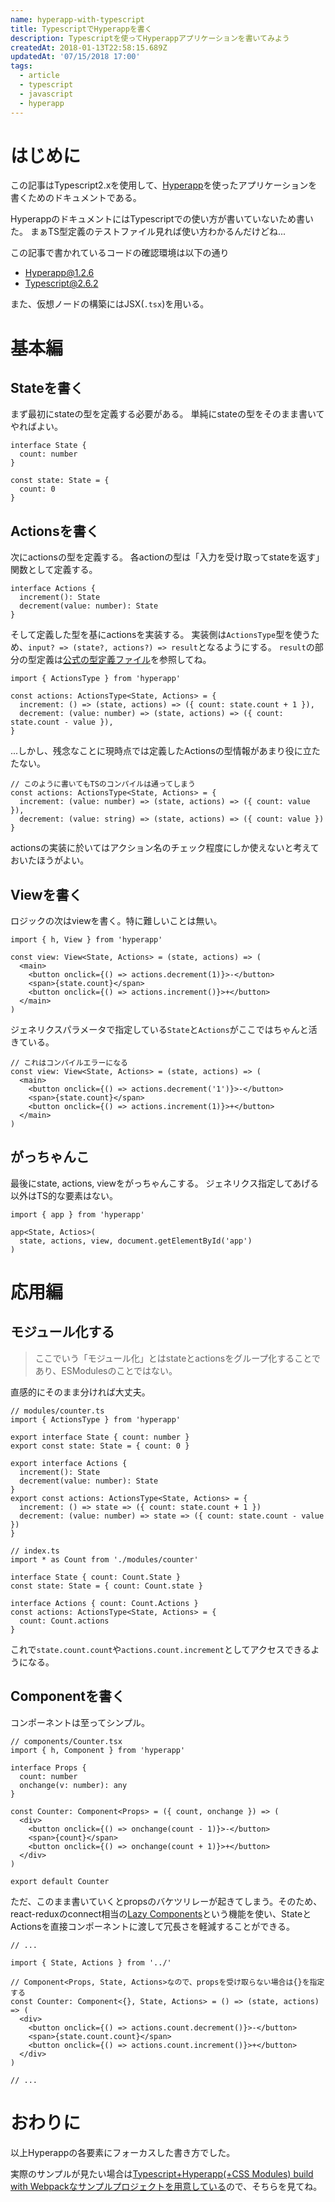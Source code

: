 ```yaml
---
name: hyperapp-with-typescript
title: TypescriptでHyperappを書く
description: Typescriptを使ってHyperappアプリケーションを書いてみよう
createdAt: 2018-01-13T22:58:15.689Z
updatedAt: '07/15/2018 17:00'
tags:
  - article
  - typescript
  - javascript
  - hyperapp
---
```

# はじめに

この記事はTypescript2.xを使用して、[Hyperapp](https://github.com/hyperapp/hyperapp)を使ったアプリケーションを書くためのドキュメントである。

HyperappのドキュメントにはTypescriptでの使い方が書いていないため書いた。
まぁTS型定義のテストファイル見れば使い方わかるんだけどね...

この記事で書かれているコードの確認環境は以下の通り

* Hyperapp@1.2.6
* Typescript@2.6.2

また、仮想ノードの構築にはJSX(`.tsx`)を用いる。

# 基本編

## Stateを書く

まず最初にstateの型を定義する必要がある。
単純にstateの型をそのまま書いてやればよい。

    interface State {
      count: number
    }
    
    const state: State = {
      count: 0
    }

## Actionsを書く

次にactionsの型を定義する。
各actionの型は「入力を受け取ってstateを返す」関数として定義する。

    interface Actions {
      increment(): State
      decrement(value: number): State
    }

そして定義した型を基にactionsを実装する。
実装側は`ActionsType`型を使うため、`input? => (state?, actions?) => result`となるようにする。
`result`の部分の型定義は[公式の型定義ファイル](https://github.com/hyperapp/hyperapp/blob/fe91524ae43399eac350b65769fa883173bf8818/hyperapp.d.ts#L58)を参照してね。

    import { ActionsType } from 'hyperapp'
    
    const actions: ActionsType<State, Actions> = {
      increment: () => (state, actions) => ({ count: state.count + 1 }),
      decrement: (value: number) => (state, actions) => ({ count: state.count - value }),
    }

...しかし、残念なことに現時点では定義したActionsの型情報があまり役に立たたない。

    // このように書いてもTSのコンパイルは通ってしまう
    const actions: ActionsType<State, Actions> = {
      increment: (value: number) => (state, actions) => ({ count: value }),
      decrement: (value: string) => (state, actions) => ({ count: value })
    }

actionsの実装に於いてはアクション名のチェック程度にしか使えないと考えておいたほうがよい。

## Viewを書く

ロジックの次はviewを書く。特に難しいことは無い。

    import { h, View } from 'hyperapp'
    
    const view: View<State, Actions> = (state, actions) => (
      <main>
        <button onclick={() => actions.decrement(1)}>-</button>
        <span>{state.count}</span>
        <button onclick={() => actions.increment()}>+</button>
      </main>
    )

ジェネリクスパラメータで指定している`State`と`Actions`がここではちゃんと活きている。

    // これはコンパイルエラーになる
    const view: View<State, Actions> = (state, actions) => (
      <main>
        <button onclick={() => actions.decrement('1')}>-</button>
        <span>{state.count}</span>
        <button onclick={() => actions.increment(1)}>+</button>
      </main>
    )

## がっちゃんこ

最後にstate, actions, viewをがっちゃんこする。
ジェネリクス指定してあげる以外はTS的な要素はない。

    import { app } from 'hyperapp'
    
    app<State, Actios>(
      state, actions, view, document.getElementById('app')
    )

# 応用編

## モジュール化する

> ここでいう「モジュール化」とはstateとactionsをグループ化することであり、ESModulesのことではない。

直感的にそのまま分ければ大丈夫。

    // modules/counter.ts
    import { ActionsType } from 'hyperapp'
    
    export interface State { count: number }
    export const state: State = { count: 0 }
    
    export interface Actions {
      increment(): State
      decrement(value: number): State
    }
    export const actions: ActionsType<State, Actions> = {
      increment: () => state => ({ count: state.count + 1 })
      decrement: (value: number) => state => ({ count: state.count - value })
    }

    // index.ts
    import * as Count from './modules/counter'
    
    interface State { count: Count.State }
    const state: State = { count: Count.state }
    
    interface Actions { count: Count.Actions }
    const actions: ActionsType<State, Actions> = {
      count: Count.actions
    }

これで`state.count.count`や`actions.count.increment`としてアクセスできるようになる。

## Componentを書く

コンポーネントは至ってシンプル。

    // components/Counter.tsx
    import { h, Component } from 'hyperapp'
    
    interface Props {
      count: number
      onchange(v: number): any
    }
    
    const Counter: Component<Props> = ({ count, onchange }) => (
      <div>
        <button onclick={() => onchange(count - 1)}>-</button>
        <span>{count}</span>
        <button onclick={() => onchange(count + 1)}>+</button>
      </div>
    )
    
    export default Counter

ただ、このまま書いていくとpropsのバケツリレーが起きてしまう。そのため、react-reduxのconnect相当の[Lazy Components](https://github.com/hyperapp/hyperapp#lazy-components)という機能を使い、StateとActionsを直接コンポーネントに渡して冗長さを軽減することができる。

    // ...
    
    import { State, Actions } from '../'
    
    // Component<Props, State, Actions>なので、propsを受け取らない場合は{}を指定する
    const Counter: Component<{}, State, Actions> = () => (state, actions) => (
      <div>
        <button onclick={() => actions.count.decrement()}>-</button>
        <span>{state.count.count}</span>
        <button onclick={() => actions.count.increment()}>+</button>
      </div>
    )
    
    // ...

# おわりに

以上Hyperappの各要素にフォーカスした書き方でした。

実際のサンプルが見たい場合は[Typescript\+Hyperapp(\+CSS Modules) build with Webpackなサンプルプロジェクトを用意している](https://github.com/pocka/hyperapp-typescript-demo)ので、そちらを見てね。
